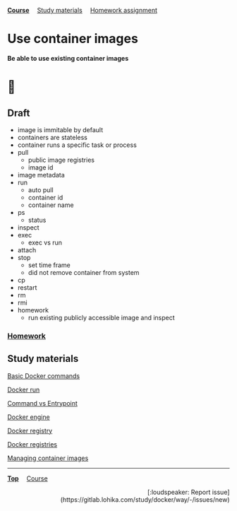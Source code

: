 **[Course](../README.md)**
&emsp;[Study materials](#study-materials)
&emsp;[Homework assignment](./homework/README.md)

# Use container images

**Be able to use existing container images**

# :construction:

## Draft
- image is immitable by default
- containers are stateless
- container runs a specific task or process
- pull
  - public image registries
  - image id
- image metadata
- run
  - auto pull
  - container id
  - container name
- ps
  - status
- inspect
- exec
  - exec vs run
- attach
- stop
  - set time frame
  - did not remove container from system
- cp
- restart
- rm
- rmi
- homework
  - run existing publicly accessible image and inspect

### [Homework](./homework/README.md)

## Study materials

[Basic Docker commands](https://capgemini.udemy.com/course/learn-docker/learn/lecture/7894010#overview)

[Docker run](https://capgemini.udemy.com/course/learn-docker/learn/lecture/7894016#overview)

[Command vs Entrypoint](https://capgemini.udemy.com/course/learn-docker/learn/lecture/12485580#overview)

[Docker engine](https://capgemini.udemy.com/course/learn-docker/learn/lecture/15829078#overview)

[Docker registry](https://capgemini.udemy.com/course/learn-docker/learn/lecture/15829070#overview)

[Docker registries](https://capgemini.udemy.com/course/docker-tutorial/learn/lecture/16122825#overview)

[Managing container images](https://capgemini.udemy.com/course/docker-tutorial/learn/lecture/15836320#overview)

---
**[Top](#)**
&emsp;[Course](/README.md)
<div align="right">[:loudspeaker: Report issue](https://gitlab.lohika.com/study/docker/way/-/issues/new)</div>
